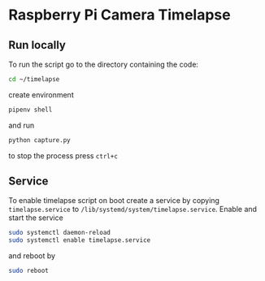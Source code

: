 # Raspberry Pi Camera Timelapse

## Run locally

To run the script go to the directory containing the code:
```bash
cd ~/timelapse
``` 
create environment 
```bash
pipenv shell
``` 

and run
```bash
python capture.py
```
to stop the process press ``ctrl+c``

## Service

To enable timelapse script on boot create a service by copying ``timelapse.service`` to
``/lib/systemd/system/timelapse.service``. Enable  and start the service

```bash
sudo systemctl daemon-reload
sudo systemctl enable timelapse.service
```

and reboot by

```bash
sudo reboot
```
